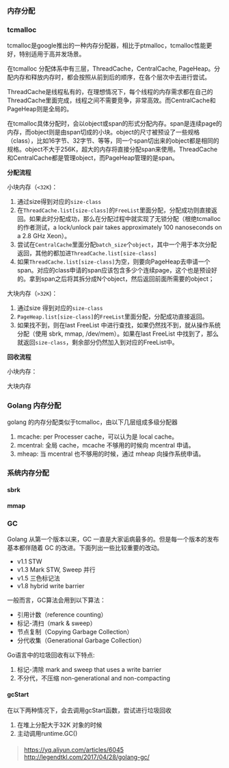 ### 内存分配

### tcmalloc

tcmalloc是google推出的一种内存分配器，相比于ptmalloc，tcmalloc性能更好，特别适用于高并发场景。

在tcmalloc 分配体系中有三层，ThreadCache，CentralCache, PageHeap。分配内存和释放内存时，都会按照从前到后的顺序，在各个层次中去进行尝试。

ThreadCache是线程私有的，在理想情况下，每个线程的内存需求都在自己的ThreadCache里面完成，线程之间不需要竞争，非常高效。而CentralCache和PageHeap则是全局的。

在tcmalloc具体分配时，会以object或span的形式分配内存。span是连续page的内存，而object则是由span切成的小块。object的尺寸被预设了一些规格（class），比如16字节、32字节、等等，同一个span切出来的object都是相同的规格。object不大于256K，超大的内存将直接分配span来使用。ThreadCache和CentralCache都是管理object，而PageHeap管理的是span。



**分配流程**

小块内存（`<32K`)：

1. 通过size得到对应的`size-class`
2. 在`ThreadCache.list[size-class]`的`FreeList`里面分配，分配成功则直接返回。如果此时分配成功，那么在分配过程中就实现了无锁分配（根绝tcmalloc的作者测试，a lock/unlock pair takes approximately 100 nanoseconds on a 2.8 GHz Xeon）。
3. 尝试在`CentralCache`里面分配`batch_size`个`object`，其中一个用于本次分配返回，其他的都加进`ThreadCache.list[size-class]`
4. 如果`ThreadCache.list[size-class]`为空，则要向PageHeap去申请一个span。对应的class申请的span应该包含多少个连续page，这个也是预设好的。拿到span之后将其拆分成N个object，然后返回前面所需要的object；

大块内存（`>32K`)：

1. 通过size 得到对应的`size-class`
1. `PageHeap.list[size-class]`的`FreeList`里面分配，分配成功直接返回。
1. 如果找不到，则在last FreeList 中进行查找，如果仍然找不到，就从操作系统分配（使用 sbrk, mmap, /dev/mem）。如果在last FreeList 中找到了，那么就返回`size-class`，剩余部分仍然加入到对应的FreeList中。

**回收流程**

小块内存：

大块内存

### Golang 内存分配

golang 的内存分配类似于tcmalloc，由以下几层组成多级分配器

1. mcache: per Processer cache，可以认为是 local cache。
1. mcentral: 全局 cache，mcache 不够用的时候向 mcentral 申请。
1. mheap: 当 mcentral 也不够用的时候，通过 mheap 向操作系统申请。


### 系统内存分配

#### sbrk 

#### mmap

### GC

Golang 从第一个版本以来，GC 一直是大家诟病最多的。但是每一个版本的发布基本都伴随着 GC 的改进。下面列出一些比较重要的改动。

- v1.1 STW
- v1.3 Mark STW, Sweep 并行
- v1.5 三色标记法
- v1.8 hybrid write barrier

一般而言，GC算法会用到以下算法：

- 引用计数（reference counting）
- 标记-清扫（mark & sweep）
- 节点复制（Copying Garbage Collection）
- 分代收集（Generational Garbage Collection）

Go语言中的垃圾回收有以下特点:

1. 标记-清除 mark and sweep that uses a write barrier
2. 不分代，不压缩 non-generational and non-compacting


#### gcStart 

在以下两种情况下，会去调用gcStart函数，尝试进行垃圾回收

1. 在堆上分配大于32K 对象的时候
2. 主动调用runtime.GC()


####


> https://yq.aliyun.com/articles/6045
> http://legendtkl.com/2017/04/28/golang-gc/